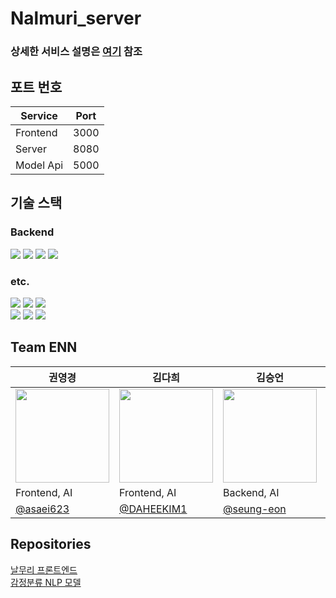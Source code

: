 # Nalmuri_server
### 상세한 서비스 설명은 [여기](https://github.com/ENN-EWHA/NalMuri_FrontEnd/blob/main/README.md) 참조

## 포트 번호
| Service   | Port |
|-----------|------|
| Frontend  | 3000 |
| Server    | 8080 |
| Model Api | 5000 |

## 기술 스택
### Backend
<img src="https://img.shields.io/badge/Spring-6DB33F?style=flat&logo=Spring&logoColor=white"/></a>
<img src="https://img.shields.io/badge/SpringBoot-6DB33F?style=flat&logo=SpringBoot&logoColor=white"/></a>
<img src="https://img.shields.io/badge/Apache Tomcat-F8DC75?style=flat&logo=ApacheTomcat&logoColor=black"/></a>
<img src="https://img.shields.io/badge/MySQL-4479A1?style=flat&logo=MySQL&logoColor=white"/></a>

### etc.
<img src="https://img.shields.io/badge/Amazon RDS-527FFF?style=flat&logo=AmazonRDS&logoColor=white"/></a>
<img src="https://img.shields.io/badge/Google Cloud Platform-4285F4?style=flat&logo=GoogleCloud&logoColor=white"/></a>
<img src="https://img.shields.io/badge/Docker-2496ED?style=flat&logo=Docker&logoColor=white"/></a> <br/>
<img src="https://img.shields.io/badge/Postman-FF6C37?style=flat&logo=Postman&logoColor=white"/></a>
<img src="https://img.shields.io/badge/Git-F05032?style=flat&logo=Git&logoColor=white"/></a>
<img src="https://img.shields.io/badge/GitHub-181717?style=flat&logo=Github&logoColor=white"/></a>

## Team ENN
| 권영경 | 김다희 | 김승언 | 김태영 | 박가영 |
|------|------|------|------|------|
| <img src="https://user-images.githubusercontent.com/70185844/212488683-2ee8af5c-ece2-4c4a-9bc3-dda25af9575e.png" width="150" height="150"/> | <img src="https://user-images.githubusercontent.com/70185844/212488720-4a2170db-7ae8-4335-9538-0c5249fd90d5.png" width="150" height="150"/> | <img src="https://user-images.githubusercontent.com/70185844/212488740-5bb3fb96-575f-4106-9274-f0d26a5af3a4.png" width="150" height="150"/> | <img src="https://user-images.githubusercontent.com/70185844/212504412-07df0960-ea30-41c4-a2c3-4c04ad13ec37.png" width="150" height="150"/> | <img src="https://user-images.githubusercontent.com/70185844/212488462-dc984efa-19e9-47ca-b731-b6f01afb2a59.png" width="150" height="150"/> |
| Frontend, AI | Frontend, AI | Backend, AI | Backend,  DevOps | Backend, DevOps |
| [@asaei623](https://github.com/asaei623) | [@DAHEEKIM1](https://github.com/DAHEEKIM1) | [@seung-eon](https://github.com/seung-eon) | [@EHOia](https://github.com/EHOia) | [ParkIsComming](https://github.com/ParkIsComing) |


## Repositories
[날무리 프론트엔드](https://github.com/ENN-EWHA/Nalmuri_FrontEnd) <br>
[감정분류  NLP 모델](https://github.com/ENN-EWHA/Nalmuri_NLP)
